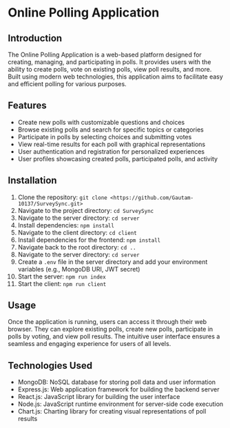 <h1>Online Polling Application</h1>
    <h2>Introduction</h2>
    <p>The Online Polling Application is a web-based platform designed for creating, managing, and participating in polls.
        It provides users with the ability to create polls, vote on existing polls, view poll results, and more. Built using modern web technologies, this application aims to facilitate easy and efficient polling for various purposes.</p>

<h2>Features</h2>
<ul>
        <li>Create new polls with customizable questions and choices</li>
        <li>Browse existing polls and search for specific topics or categories</li>
        <li>Participate in polls by selecting choices and submitting votes</li>
        <li>View real-time results for each poll with graphical representations</li>
        <li>User authentication and registration for personalized experiences</li>
        <li>User profiles showcasing created polls, participated polls, and activity</li>
</ul>

<h2>Installation</h2>
<ol>
        <li>Clone the repository: <code>git clone &lt;https://github.com/Gautam-10137/SurveySync.git&gt;</code></li>
        <li>Navigate to the project directory: <code>cd SurveySync</code></li>
        <li>Navigate to the server directory: <code>cd server</code></li>
        <li>Install dependencies: <code>npm install</code></li>   
        <li>Navigate to the client directory: <code>cd client</code></li>
        <li>Install dependencies for the frontend: <code>npm install</code></li>
        <li>Navigate back to the root directory: <code>cd ..</code></li>
        <li>Navigate to the server directory: <code>cd server</code></li>
        <li>Create a <code>.env</code> file in the server directory and add your environment variables (e.g., MongoDB URI, JWT secret)</li>
        <li>Start the  server: <code>npm run index</code></li>
        <li>Start the  client: <code>npm run client</code></li> 
</ol>

<h2>Usage</h2>
<p>Once the application is running, users can access it through their web browser. They can explore existing polls, create new polls, participate in polls by voting, and view poll results. The intuitive user interface ensures a seamless and engaging experience for users of all levels.</p>

<h2>Technologies Used</h2>
<ul>
        <li>MongoDB: NoSQL database for storing poll data and user information</li>
        <li>Express.js: Web application framework for building the backend server</li>
        <li>React.js: JavaScript library for building the user interface</li>
        <li>Node.js: JavaScript runtime environment for server-side code execution</li>
        <li>Chart.js: Charting library for creating visual representations of poll results</li>
</ul>
